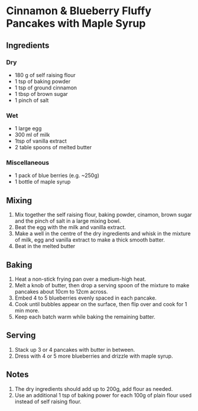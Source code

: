 # Cinnamon & Blueberry Fluffy Pancakes with Maple Syrup

## Ingredients

### Dry

* 180 g of self raising flour
* 1 tsp of baking powder
* 1 tsp of ground cinnamon
* 1 tbsp of brown sugar
* 1 pinch of salt

### Wet

* 1 large egg
* 300 ml of milk
* 1tsp of vanilla extract
* 2 table spoons of melted butter

### Miscellaneous

* 1 pack of blue berries (e.g. ~250g)
* 1 bottle of maple syrup

## Mixing

1. Mix together the self raising flour, baking powder, cinamon, brown sugar and the pinch of salt in a large mixing bowl.
2. Beat the egg with the milk and vanilla extract.
3. Make a well in the centre of the dry ingredients and whisk in the mixture of milk, egg and vanilla extract to make a thick smooth batter.
4. Beat in the melted butter

## Baking

1. Heat a non-stick frying pan over a medium-high heat.
2. Melt a knob of butter, then drop a serving spoon of the mixture to make pancakes about 10cm to 12cm across.
3. Embed 4 to 5 blueberries evenly spaced in each pancake.
4. Cook until bubbles appear on the surface, then flip over and cook for 1 min more. 
5. Keep each batch warm while baking the remaining batter.

## Serving

1. Stack up 3 or 4 pancakes with butter in between.
2. Dress with 4 or 5 more blueberries and drizzle with maple syrup.

## Notes

1. The dry ingredients should add up to 200g, add flour as needed.
2. Use an additional 1 tsp of baking power for each 100g of plain flour used instead of self raising flour.
